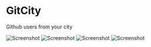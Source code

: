 # GitCity
Github users from your city

![Screenshot](https://github.com/Gauravlamba1109/GitCity/blob/master/ss/gc1.jpeg)
![Screenshot](https://github.com/Gauravlamba1109/GitCity/blob/master/ss/gc2.jpeg)
![Screenshot](https://github.com/Gauravlamba1109/GitCity/blob/master/ss/gc3.jpeg)
![Screenshot](https://github.com/Gauravlamba1109/GitCity/blob/master/ss/gc4.jpeg)

